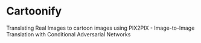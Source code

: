 # Cartoonify
Translating Real Images to cartoon images using PIX2PIX - Image-to-Image Translation with Conditional Adversarial Networks
